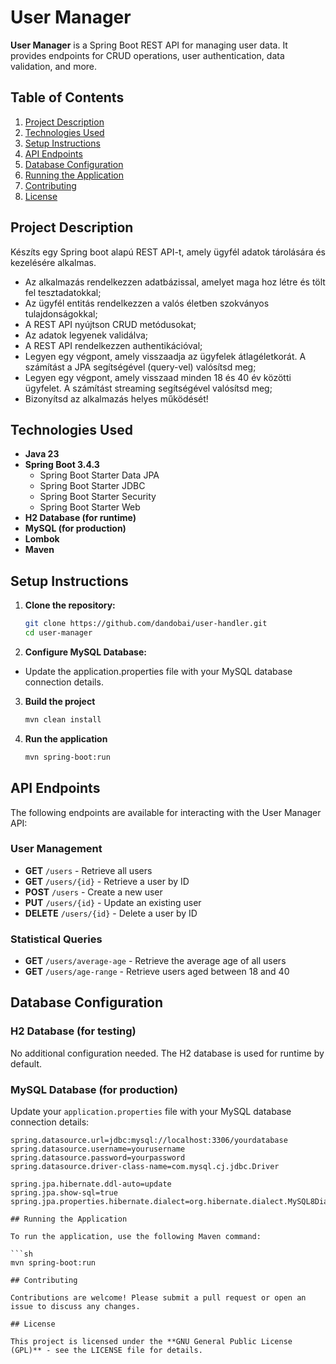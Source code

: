 # User Manager

**User Manager** is a Spring Boot REST API for managing user data. It provides endpoints for CRUD operations, user authentication, data validation, and more.

## Table of Contents
1. [Project Description](#project-description)
2. [Technologies Used](#technologies-used)
3. [Setup Instructions](#setup-instructions)
4. [API Endpoints](#api-endpoints)
5. [Database Configuration](#database-configuration)
6. [Running the Application](#running-the-application)
7. [Contributing](#contributing)
8. [License](#license)

## Project Description
Készíts egy Spring boot alapú REST API-t, amely ügyfél adatok tárolására és kezelésére alkalmas.

- Az alkalmazás rendelkezzen adatbázissal, amelyet maga hoz létre és tölt fel tesztadatokkal;
- Az ügyfél entitás rendelkezzen a valós életben szokványos tulajdonságokkal;
- A REST API nyújtson CRUD metódusokat;
- Az adatok legyenek validálva;
- A REST API rendelkezzen authentikációval;
- Legyen egy végpont, amely visszaadja az ügyfelek átlagéletkorát. A számítást a JPA segítségével (query-vel) valósítsd meg;
- Legyen egy végpont, amely visszaad minden 18 és 40 év közötti ügyfelet. A számítást streaming segítségével valósítsd meg;
- Bizonyítsd az alkalmazás helyes működését!

## Technologies Used
- **Java 23**
- **Spring Boot 3.4.3**
  - Spring Boot Starter Data JPA
  - Spring Boot Starter JDBC
  - Spring Boot Starter Security
  - Spring Boot Starter Web
- **H2 Database (for runtime)**
- **MySQL (for production)**
- **Lombok**
- **Maven**

## Setup Instructions
1. **Clone the repository:**
   ```sh
   git clone https://github.com/dandobai/user-handler.git
   cd user-manager
2. **Configure MySQL Database:**
- Update the application.properties file with your MySQL database connection details.
3. **Build the project**
    ```sh
    mvn clean install
4. **Run the application**
    ```sh
    mvn spring-boot:run

## API Endpoints  

The following endpoints are available for interacting with the User Manager API:  

### User Management  
- **GET** `/users` - Retrieve all users  
- **GET** `/users/{id}` - Retrieve a user by ID  
- **POST** `/users` - Create a new user  
- **PUT** `/users/{id}` - Update an existing user  
- **DELETE** `/users/{id}` - Delete a user by ID  

### Statistical Queries  
- **GET** `/users/average-age` - Retrieve the average age of all users  
- **GET** `/users/age-range` - Retrieve users aged between 18 and 40  

## Database Configuration  

### H2 Database (for testing)  
No additional configuration needed. The H2 database is used for runtime by default.  

### MySQL Database (for production)  
Update your `application.properties` file with your MySQL database connection details:

```properties
spring.datasource.url=jdbc:mysql://localhost:3306/yourdatabase
spring.datasource.username=yourusername
spring.datasource.password=yourpassword
spring.datasource.driver-class-name=com.mysql.cj.jdbc.Driver

spring.jpa.hibernate.ddl-auto=update
spring.jpa.show-sql=true
spring.jpa.properties.hibernate.dialect=org.hibernate.dialect.MySQL8Dialect

## Running the Application

To run the application, use the following Maven command:

```sh
mvn spring-boot:run

## Contributing

Contributions are welcome! Please submit a pull request or open an issue to discuss any changes.

## License

This project is licensed under the **GNU General Public License (GPL)** - see the LICENSE file for details.